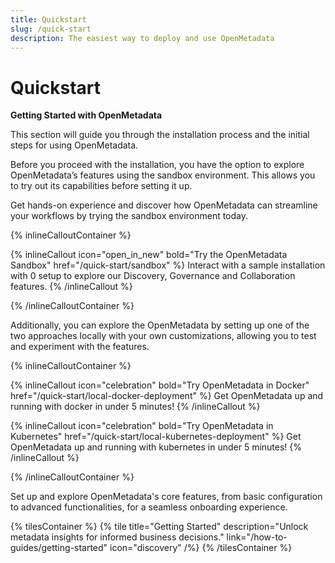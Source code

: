 ```yaml
---
title: Quickstart
slug: /quick-start
description: The easiest way to deploy and use OpenMetadata
---
```


# Quickstart

**Getting Started with OpenMetadata**

This section will guide you through the installation process and the initial steps for using OpenMetadata.

Before you proceed with the installation, you have the option to explore OpenMetadata’s features using the sandbox environment. This allows you to try out its capabilities before setting it up.

Get hands-on experience and discover how OpenMetadata can streamline your workflows by trying the sandbox environment today.

{% inlineCalloutContainer %}

{% inlineCallout
    icon="open_in_new"
    bold="Try the OpenMetadata Sandbox"
    href="/quick-start/sandbox" %}
Interact with a sample installation with 0 setup to explore our Discovery, Governance and Collaboration features.
{% /inlineCallout %}

{% /inlineCalloutContainer %}

Additionally, you can explore the OpenMetadata by setting up one of the two approaches locally with your own customizations, allowing you to test and experiment with the features.

{% inlineCalloutContainer %}

{% inlineCallout
    icon="celebration"
    bold="Try OpenMetadata in Docker"
    href="/quick-start/local-docker-deployment" %}
Get OpenMetadata up and running with docker in under 5 minutes!
{% /inlineCallout %}

{% inlineCallout
    icon="celebration"
    bold="Try OpenMetadata in Kubernetes"
    href="/quick-start/local-kubernetes-deployment" %}
Get OpenMetadata up and running with kubernetes in under 5 minutes!
{% /inlineCallout %}

{% /inlineCalloutContainer %}

Set up and explore OpenMetadata's core features, from basic configuration to advanced functionalities, for a seamless onboarding experience.

{% tilesContainer %}
{% tile
    title="Getting Started"
    description="Unlock metadata insights for informed business decisions."
    link="/how-to-guides/getting-started"
    icon="discovery"
/%}
{% /tilesContainer %}